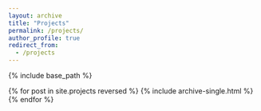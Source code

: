 ```yaml
---
layout: archive
title: "Projects"
permalink: /projects/
author_profile: true
redirect_from:
  - /projects
---
```


{% include base_path %}

{% for post in site.projects reversed %}
{% include archive-single.html %}
{% endfor %}
